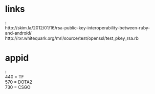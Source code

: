 <h1>links</h1>:<br>
http://skim.la/2012/01/16/rsa-public-key-interoperability-between-ruby-and-android/
http://rxr.whitequark.org/mri/source/test/openssl/test_pkey_rsa.rb

<h1>appid</h1>:<br>
440 = TF<br>
570 = DOTA2<br>
730 = CSGO<br>
